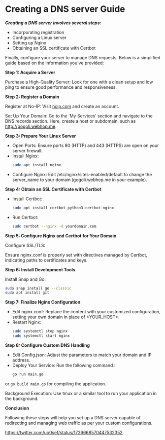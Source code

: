 

# **Creating a DNS server Guide**

**_Creating a DNS server involves several steps:_**

* Incorporating registration
* Configuring a Linux server
* Setting up Nginx
* Obtaining an SSL certificate with Certbot

Finally, configure your server to manage DNS requests. Below is a simplified guide based on the information you've provided:

**Step 1: Acquire a Server**

Purchase a High-Quality Server: Look for one with a clean setup and low ping to ensure good performance and responsiveness.

**Step 2: Register a Domain**

Register at No-IP: Visit [noip.com](http://noip.com) and create an account.

Set Up Your Domain: Go to the 'My Services' section and navigate to the DNS records section. Here, create a host or subdomain, such as http://gogoli.webhop.me.

**Step 3: Prepare Your Linux Server**

- Open Ports: Ensure ports 80 (HTTP) and 443 (HTTPS) are open on your server firewall.
- Install Nginx:
  ```sh
  sudo apt install nginx
  ```
- Configure Nginx: Edit /etc/nginx/sites-enabled/default to change the server_name to your domain (gogoli.webhop.me in your example).

**Step 4: Obtain an SSL Certificate with Certbot**

- Install Certbot:
  ```sh
  sudo apt install certbot python3-certbot-nginx
  ```
- Run Certbot:
  ```sh
  sudo certbot --nginx -d yourdomain.com
  ```

**Step 5: Configure Nginx and Certbot for Your Domain**

Configure SSL/TLS:

Ensure nginx.conf is properly set with directives managed by Certbot, indicating paths to certificates and keys.

**Step 6: Install Development Tools**

Install Snap and Go:
```sh
sudo snap install go --classic
sudo apt install git
```

**Step 7: Finalize Nginx Configuration**

- Edit nginx.conf: Replace the content with your customized configuration, setting your own domain in place of <YOUR_HOST>.
- Restart Nginx:
  ```sh
  sudo systemctl stop nginx  
  sudo systemctl start nginx
  ```
  
**Step 8: Configure Custom DNS Handling**

- Edit Config.json: Adjust the parameters to match your domain and IP address.
- Deploy Your Service:
  Run the following command : 
  ```sh
  go run main.go
  ```
  
or `go build main.go` for compiling the application.

Background Execution: Use tmux or a similar tool to run your application in the background.

**Conclusion**

Following these steps will help you set up a DNS server capable of redirecting and managing web traffic as per your custom configurations. 


https://twitter.com/uo0sef/status/1726668570447532352


```
